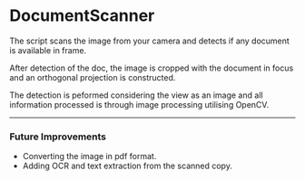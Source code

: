 # DocumentScanner


The script scans the image from your camera and detects if any document is available in frame.

After detection of the doc, the image is cropped with the document in focus and an orthogonal projection is constructed.

The detection is peformed considering the view as an image and all information processed is through image processing utilising OpenCV.

------------------------------------------

### Future Improvements

- Converting the image in pdf format.
 - Adding OCR and text extraction from the scanned copy.
